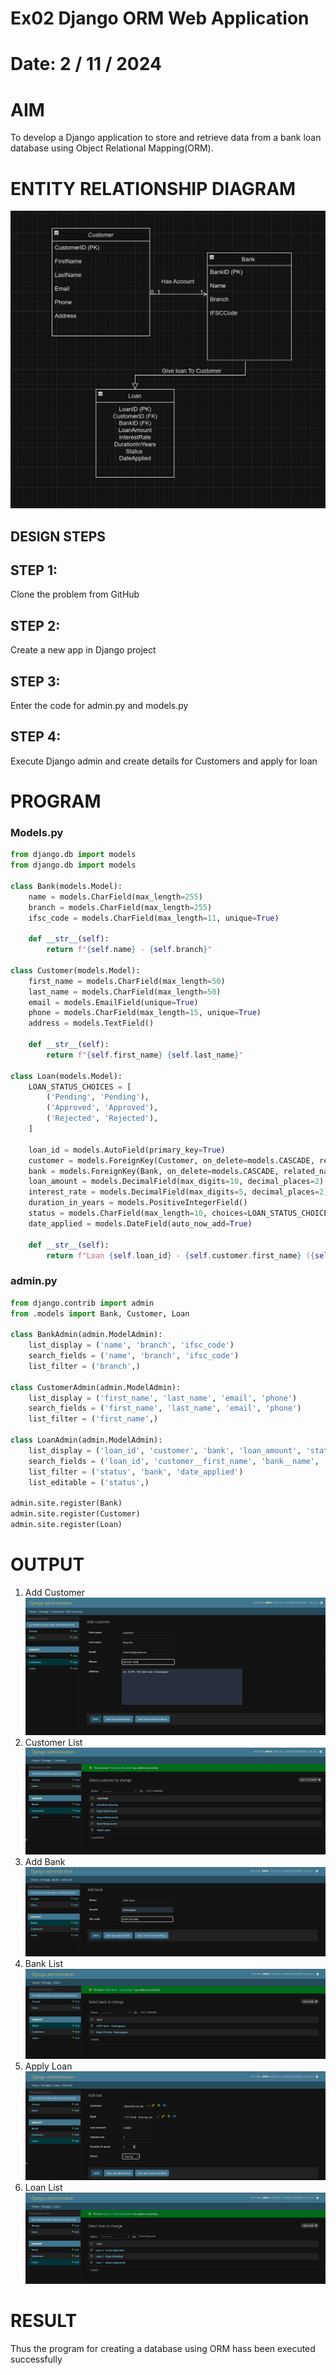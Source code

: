 # Ex02 Django ORM Web Application
# Date: 2 / 11 / 2024
# AIM
To develop a Django application to store and retrieve data from a bank loan database using Object Relational Mapping(ORM).

# ENTITY RELATIONSHIP DIAGRAM
![Entity Relationship](image.png)
## DESIGN STEPS
## STEP 1:
Clone the problem from GitHub

## STEP 2:
Create a new app in Django project

## STEP 3:
Enter the code for admin.py and models.py

## STEP 4:
Execute Django admin and create details for Customers and apply for loan 

# PROGRAM
### Models.py
```python
from django.db import models
from django.db import models

class Bank(models.Model):
    name = models.CharField(max_length=255)
    branch = models.CharField(max_length=255)
    ifsc_code = models.CharField(max_length=11, unique=True)

    def __str__(self):
        return f"{self.name} - {self.branch}"

class Customer(models.Model):
    first_name = models.CharField(max_length=50)
    last_name = models.CharField(max_length=50)
    email = models.EmailField(unique=True)
    phone = models.CharField(max_length=15, unique=True)
    address = models.TextField()

    def __str__(self):
        return f"{self.first_name} {self.last_name}"

class Loan(models.Model):
    LOAN_STATUS_CHOICES = [
        ('Pending', 'Pending'),
        ('Approved', 'Approved'),
        ('Rejected', 'Rejected'),
    ]

    loan_id = models.AutoField(primary_key=True)
    customer = models.ForeignKey(Customer, on_delete=models.CASCADE, related_name='loans')
    bank = models.ForeignKey(Bank, on_delete=models.CASCADE, related_name='loans')
    loan_amount = models.DecimalField(max_digits=10, decimal_places=2)
    interest_rate = models.DecimalField(max_digits=5, decimal_places=2)
    duration_in_years = models.PositiveIntegerField()
    status = models.CharField(max_length=10, choices=LOAN_STATUS_CHOICES, default='Pending')
    date_applied = models.DateField(auto_now_add=True)

    def __str__(self):
        return f"Loan {self.loan_id} - {self.customer.first_name} ({self.status})"

```
### admin.py
```python
from django.contrib import admin
from .models import Bank, Customer, Loan

class BankAdmin(admin.ModelAdmin):
    list_display = ('name', 'branch', 'ifsc_code')  
    search_fields = ('name', 'branch', 'ifsc_code')  
    list_filter = ('branch',)  
    
class CustomerAdmin(admin.ModelAdmin):
    list_display = ('first_name', 'last_name', 'email', 'phone')  
    search_fields = ('first_name', 'last_name', 'email', 'phone')  
    list_filter = ('first_name',)  
    
class LoanAdmin(admin.ModelAdmin):
    list_display = ('loan_id', 'customer', 'bank', 'loan_amount', 'status', 'date_applied')  
    search_fields = ('loan_id', 'customer__first_name', 'bank__name', 'status')  
    list_filter = ('status', 'bank', 'date_applied')  
    list_editable = ('status',)  
    
admin.site.register(Bank)
admin.site.register(Customer)
admin.site.register(Loan)

```
# OUTPUT
1. Add Customer 
![add customer](image-1.png)
2. Customer List 
![customer List](image-2.png)
3. Add Bank 
![add bank](image-3.png)
4. Bank List 
![bank list](image-4.png)
5. Apply Loan 
![apply  loan](image-5.png)
6. Loan List 
![loan list](image-6.png)
# RESULT
Thus the program for creating a database using ORM hass been executed successfully

